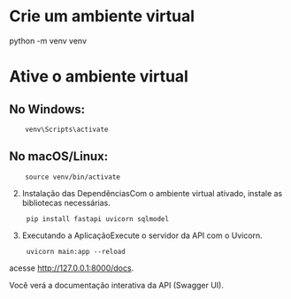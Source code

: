 # Crie um ambiente virtual
python -m venv venv

# Ative o ambiente virtual
## No Windows:

        venv\Scripts\activate

## No macOS/Linux:
        source venv/bin/activate

2. Instalação das DependênciasCom o ambiente virtual ativado, instale as bibliotecas necessárias.

        pip install fastapi uvicorn sqlmodel

3. Executando a AplicaçãoExecute o servidor da API com o Uvicorn.

        uvicorn main:app --reload
acesse http://127.0.0.1:8000/docs. 

Você verá a documentação interativa da API (Swagger UI).

